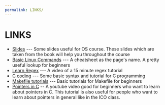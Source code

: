 ```yaml
---
permalink: LINKS/
---
```


# LINKS
- [Slides](https://www.os-book.com/OS10/slide-dir/) --- Some slides useful for OS course. These slides which are taken
from the book will help you throughout the course
- [Basic Linux Commands](https://linuxopsys.com/topics/basic-linux-commands) --- A cheatsheet as the page's name. A pretty useful lookup for beginners
- [Learn Regex](https://youtu.be/bgBWp9EIlMM) --- A video of a 15 minute regex tutorial
- [C coding](https://www.w3schools.com/c/) --- Some basic syntax and tutorial for C programming
- [Makefile tutorials](https://opensource.com/article/18/8/what-how-makefile) --- Basic tutorials for Makefile for beginners
- [Pointers in C](https://www.youtube.com/watch?v=KGhacRRMnDw) --  A youtube video good for beginners who want to learn about pointers in C. This tutorial is also useful for people who want to learn about pointers in general like in the ICO class.
